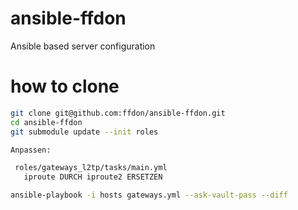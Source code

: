 # ansible-ffdon
Ansible based server configuration

# how to clone
```bash
git clone git@github.com:ffdon/ansible-ffdon.git
cd ansible-ffdon
git submodule update --init roles

Anpassen:

 roles/gateways_l2tp/tasks/main.yml 
   iproute DURCH iproute2 ERSETZEN

ansible-playbook -i hosts gateways.yml --ask-vault-pass --diff
```
